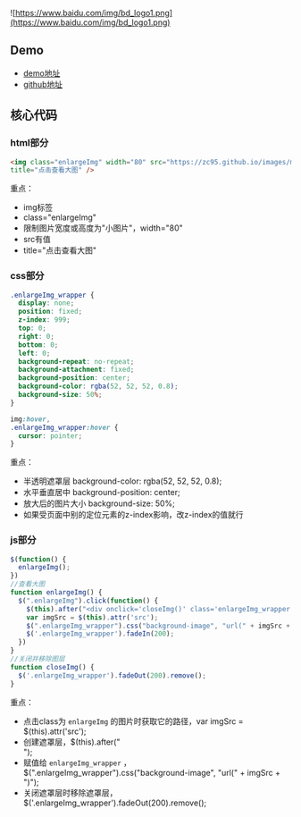 
![https://www.baidu.com/img/bd_logo1.png](https://www.baidu.com/img/bd_logo1.png)

## Demo

- [demo地址](https://htmlpreview.github.io/?https://github.com/zc95/enlargeImg/blob/master/index.html)
- [github地址](https://github.com/zc95/enlargeImg)

## 核心代码

### html部分

```html
<img class="enlargeImg" width="80" src="https://zc95.github.io/images/myImages/enlargeImg.png"
title="点击查看大图" />
```

重点：

- img标签
- class="enlargeImg"
- 限制图片宽度或高度为"小图片"，width="80"
- src有值
- title="点击查看大图"

### css部分

```css
.enlargeImg_wrapper {
  display: none;
  position: fixed;
  z-index: 999;
  top: 0;
  right: 0;
  bottom: 0;
  left: 0;
  background-repeat: no-repeat;
  background-attachment: fixed;
  background-position: center;
  background-color: rgba(52, 52, 52, 0.8);
  background-size: 50%;
}

img:hover,
.enlargeImg_wrapper:hover {
  cursor: pointer;
}
```

重点：

- 半透明遮罩层 background-color: rgba(52, 52, 52, 0.8);
- 水平垂直居中 background-position: center;
- 放大后的图片大小 background-size: 50%;
- 如果受页面中别的定位元素的z-index影响，改z-index的值就行

### js部分

```javascript
$(function() {
  enlargeImg();
})
//查看大图
function enlargeImg() {
  $(".enlargeImg").click(function() {
    $(this).after("<div onclick='closeImg()' class='enlargeImg_wrapper'></div>");
    var imgSrc = $(this).attr('src');
    $(".enlargeImg_wrapper").css("background-image", "url(" + imgSrc + ")");
    $('.enlargeImg_wrapper').fadeIn(200);
  })
}
//关闭并移除图层
function closeImg() {
  $('.enlargeImg_wrapper').fadeOut(200).remove();
}
```

重点：

- 点击class为 `enlargeImg` 的图片时获取它的路径，var imgSrc = $(this).attr('src');
- 创建遮罩层，$(this).after("<div onclick='closeImg()' class='enlargeImg_wrapper'></div>");
- 赋值给 `enlargeImg_wrapper` ，$(".enlargeImg_wrapper").css("background-image", "url(" + imgSrc + ")");
- 关闭遮罩层时移除遮罩层，$('.enlargeImg_wrapper').fadeOut(200).remove();
